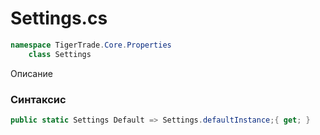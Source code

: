 
# Settings.cs
```csharp
namespace TigerTrade.Core.Properties  
    class Settings
```

Описание

### Синтаксис
```csharp
public static Settings Default => Settings.defaultInstance;{ get; }
```
